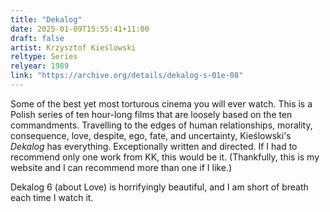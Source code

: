 ```yaml
---
title: "Dekalog"
date: 2025-01-09T15:55:41+11:00
draft: false
artist: Krzysztof Kieślowski
reltype: Series
relyear: 1989
link: "https://archive.org/details/dekalog-s-01e-08"
---
```


Some of the best yet most torturous cinema you will ever watch. This is a Polish series of ten hour-long films that are loosely based on the ten commandments. Travelling to the edges of human relationships, morality, consequence, love, despite, ego, fate, and uncertainty, Kieślowski's *Dekalog* has everything. Exceptionally written and directed. If I had to recommend only one work from KK, this would be it. (Thankfully, this is my website and I can recommend more than one if I like.)

Dekalog 6 (about Love) is horrifyingly beautiful, and I am short of breath each time I watch it.
